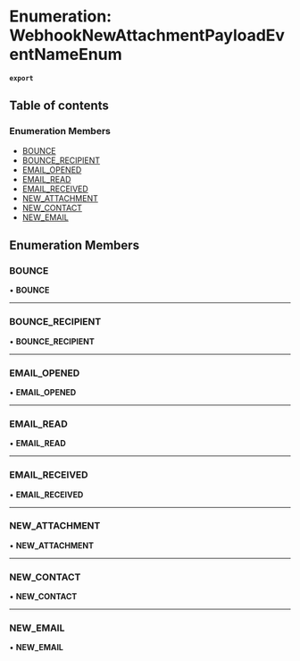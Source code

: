 # Enumeration: WebhookNewAttachmentPayloadEventNameEnum

**`export`**

## Table of contents

### Enumeration Members

- [BOUNCE](WebhookNewAttachmentPayloadEventNameEnum.md#bounce)
- [BOUNCE\_RECIPIENT](WebhookNewAttachmentPayloadEventNameEnum.md#bounce_recipient)
- [EMAIL\_OPENED](WebhookNewAttachmentPayloadEventNameEnum.md#email_opened)
- [EMAIL\_READ](WebhookNewAttachmentPayloadEventNameEnum.md#email_read)
- [EMAIL\_RECEIVED](WebhookNewAttachmentPayloadEventNameEnum.md#email_received)
- [NEW\_ATTACHMENT](WebhookNewAttachmentPayloadEventNameEnum.md#new_attachment)
- [NEW\_CONTACT](WebhookNewAttachmentPayloadEventNameEnum.md#new_contact)
- [NEW\_EMAIL](WebhookNewAttachmentPayloadEventNameEnum.md#new_email)

## Enumeration Members

### <a id="bounce" name="bounce"></a> BOUNCE

• **BOUNCE**

___

### <a id="bounce_recipient" name="bounce_recipient"></a> BOUNCE\_RECIPIENT

• **BOUNCE\_RECIPIENT**

___

### <a id="email_opened" name="email_opened"></a> EMAIL\_OPENED

• **EMAIL\_OPENED**

___

### <a id="email_read" name="email_read"></a> EMAIL\_READ

• **EMAIL\_READ**

___

### <a id="email_received" name="email_received"></a> EMAIL\_RECEIVED

• **EMAIL\_RECEIVED**

___

### <a id="new_attachment" name="new_attachment"></a> NEW\_ATTACHMENT

• **NEW\_ATTACHMENT**

___

### <a id="new_contact" name="new_contact"></a> NEW\_CONTACT

• **NEW\_CONTACT**

___

### <a id="new_email" name="new_email"></a> NEW\_EMAIL

• **NEW\_EMAIL**
